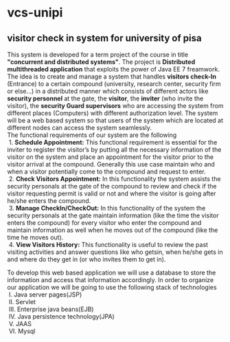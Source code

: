 # vcs-unipi
## visitor check in system for university of pisa  
This system is developed for a term project of the course in title **"concurrent and distributed systems"**. The project is **Distributed multithreaded application** that exploits the power of Java EE 7 freamwork. The idea is to create and manage a system that handles **visitors check-In** (Entrance) to a certain compound (university, research center, security firm or else…) in a distributed manner which consists of different actors like **security personnel** at the gate, the **visitor**, the **inviter** (who invite the visitor), the **security Guard supervisors** who are accessing the system from different places (Computers) with different authorization level.
The system will be a web based system so that users of the system which are located at different nodes can access the system seamlessly.   
The functional requirements of our system are the following  
        &nbsp;1.	**Schedule Appointment:** This functional requirement is essential for the inviter to register the visitor’s by putting all   the necessary information of the visitor on the system and place an appointment for the visitor prior to the visitor arrival at the compound. Generally this use case maintain who and when a visitor potentially come to the compound and request to enter.    
        &nbsp;2.	**Check Visitors Appointment:** In this functionality the system assists the security personals at the gate of the compound to 
        review and check if the visitor requesting permit is valid or not and where the visitor is going after he/she enters the compound.  
        &nbsp;3.	**Manage CheckIn/CheckOut:** In this functionality of the system the security personals at the gate maintain information 
        (like the time the visitor enters the compound) for every visitor who enter the compound and maintain information as well when he 
        moves out of the compound (like the time he moves out).  
        &nbsp;4.	**View Visitors History:** This functionality is useful to review the past visiting activities and answer questions like who getsin, when he/she gets in and where do they get in (or who invites them to get in).  
          
To develop this web based application we will use a database to store the information and access that information accordingly. In order to 
organize our application we will be going to use the following stack of technologies  
        &nbsp;I.	Java server pages(JSP)  
        &nbsp;II.	Servlet  
        &nbsp;III.	Enterprise java beans(EJB)  
        &nbsp;IV.	Java persistence technology(JPA)  
        &nbsp;V.	JAAS  
        &nbsp;VI.     Mysql  

